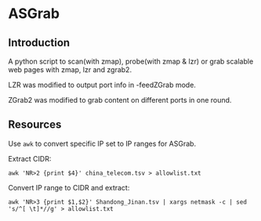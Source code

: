 # ASGrab

## Introduction

A python script to scan(with zmap), probe(with zmap & lzr) or grab scalable web pages with zmap, lzr and zgrab2.

LZR was modified to output port info in -feedZGrab mode.

ZGrab2 was modified to grab content on different ports in one round.

## Resources

Use `awk` to convert specific IP set to IP ranges for ASGrab.

Extract CIDR:

```
awk 'NR>2 {print $4}' china_telecom.tsv > allowlist.txt
```

Convert IP range to CIDR and extract:

```
awk 'NR>3 {print $1,$2}' Shandong_Jinan.tsv | xargs netmask -c | sed 's/^[ \t]*//g' > allowlist.txt
```